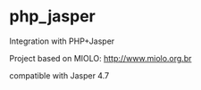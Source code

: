 php_jasper
==========

Integration with PHP+Jasper



Project based on MIOLO: http://www.miolo.org.br



compatible with Jasper 4.7
